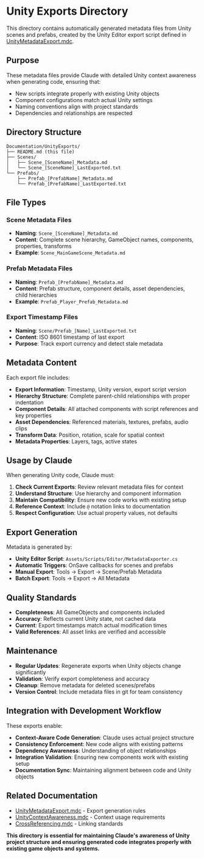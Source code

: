 # Unity Exports Directory

This directory contains automatically generated metadata files from Unity scenes and prefabs, created by the Unity Editor export script defined in [UnityMetadataExport.mdc](mdc:.cursor/rules/UnityMetadataExport.mdc).

## Purpose

These metadata files provide Claude with detailed Unity context awareness when generating code, ensuring that:
- New scripts integrate properly with existing Unity objects
- Component configurations match actual Unity settings
- Naming conventions align with project standards
- Dependencies and relationships are respected

## Directory Structure

```
Documentation/UnityExports/
├── README.md (this file)
├── Scenes/
│   ├── Scene_[SceneName]_Metadata.md
│   └── Scene_[SceneName]_LastExported.txt
└── Prefabs/
    ├── Prefab_[PrefabName]_Metadata.md
    └── Prefab_[PrefabName]_LastExported.txt
```

## File Types

### Scene Metadata Files
- **Naming**: `Scene_[SceneName]_Metadata.md`
- **Content**: Complete scene hierarchy, GameObject names, components, properties, transforms
- **Example**: `Scene_MainGameScene_Metadata.md`

### Prefab Metadata Files  
- **Naming**: `Prefab_[PrefabName]_Metadata.md`
- **Content**: Prefab structure, component details, asset dependencies, child hierarchies
- **Example**: `Prefab_Player_Prefab_Metadata.md`

### Export Timestamp Files
- **Naming**: `Scene/Prefab_[Name]_LastExported.txt`
- **Content**: ISO 8601 timestamp of last export
- **Purpose**: Track export currency and detect stale metadata

## Metadata Content

Each export file includes:
- **Export Information**: Timestamp, Unity version, export script version
- **Hierarchy Structure**: Complete parent-child relationships with proper indentation
- **Component Details**: All attached components with script references and key properties
- **Asset Dependencies**: Referenced materials, textures, prefabs, audio clips
- **Transform Data**: Position, rotation, scale for spatial context
- **Metadata Properties**: Layers, tags, active states

## Usage by Claude

When generating Unity code, Claude must:
1. **Check Current Exports**: Review relevant metadata files for context
2. **Understand Structure**: Use hierarchy and component information
3. **Maintain Compatibility**: Ensure new code works with existing setup
4. **Reference Context**: Include `@` notation links to documentation
5. **Respect Configuration**: Use actual property values, not defaults

## Export Generation

Metadata is generated by:
- **Unity Editor Script**: `Assets/Scripts/Editor/MetadataExporter.cs`
- **Automatic Triggers**: OnSave callbacks for scenes and prefabs
- **Manual Export**: Tools → Export → Scene/Prefab Metadata
- **Batch Export**: Tools → Export → All Metadata

## Quality Standards

- **Completeness**: All GameObjects and components included
- **Accuracy**: Reflects current Unity state, not cached data
- **Current**: Export timestamps match actual modification times
- **Valid References**: All asset links are verified and accessible

## Maintenance

- **Regular Updates**: Regenerate exports when Unity objects change significantly
- **Validation**: Verify export completeness and accuracy
- **Cleanup**: Remove metadata for deleted scenes/prefabs
- **Version Control**: Include metadata files in git for team consistency

## Integration with Development Workflow

These exports enable:
- **Context-Aware Code Generation**: Claude uses actual project structure
- **Consistency Enforcement**: New code aligns with existing patterns
- **Dependency Awareness**: Understanding of object relationships
- **Integration Validation**: Ensuring new components work with existing setup
- **Documentation Sync**: Maintaining alignment between code and Unity objects

## Related Documentation

- [UnityMetadataExport.mdc](mdc:.cursor/rules/UnityMetadataExport.mdc) - Export generation rules
- [UnityContextAwareness.mdc](mdc:.cursor/rules/UnityContextAwareness.mdc) - Context usage requirements
- [CrossReferencing.mdc](mdc:.cursor/rules/CrossReferencing.mdc) - Linking standards

**This directory is essential for maintaining Claude's awareness of Unity project structure and ensuring generated code integrates properly with existing game objects and systems.** 